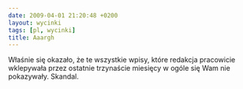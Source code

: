 ```yaml
---
date: 2009-04-01 21:20:48 +0200
layout: wycinki
tags: [pl, wycinki]
title: Aaargh
---
```


Właśnie się okazało, że te wszystkie wpisy, które redakcja pracowicie wklepywała przez ostatnie trzynaście miesięcy w ogóle się Wam nie pokazywały. Skandal.

